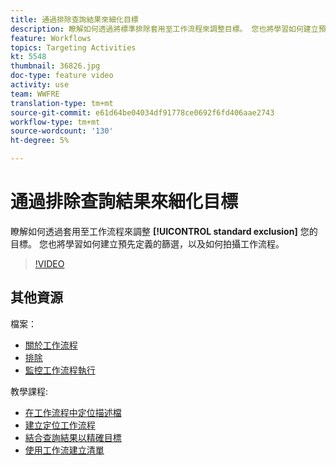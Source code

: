 ```yaml
---
title: 通過排除查詢結果來細化目標
description: 瞭解如何透過將標準排除套用至工作流程來調整目標。 您也將學習如何建立預先定義的篩選，以及如何拍攝工作流程。
feature: Workflows
topics: Targeting Activities
kt: 5548
thumbnail: 36826.jpg
doc-type: feature video
activity: use
team: WWFRE
translation-type: tm+mt
source-git-commit: e61d64be04034df91778ce0692f6fd406aae2743
workflow-type: tm+mt
source-wordcount: '130'
ht-degree: 5%

---
```



# 通過排除查詢結果來細化目標

瞭解如何透過套用至工作流程來調整 **[!UICONTROL standard exclusion]** 您的目標。 您也將學習如何建立預先定義的篩選，以及如何拍攝工作流程。

>[!VIDEO](https://video.tv.adobe.com/v/36826?quality=12)

## 其他資源

檔案：

* [關於工作流程](https://docs.adobe.com/content/help/en/campaign-classic/using/automating-with-workflows/introduction/about-workflows.html)
* [排除](https://docs.adobe.com/content/help/en/campaign-classic/using/automating-with-workflows/targeting-activities/exclusion.html)
* [監控工作流程執行](https://docs.adobe.com/content/help/en/campaign-classic/using/automating-with-workflows/monitoring-workflows/monitoring-workflow-execution.html)

教學課程:

* [在工作流程中定位描述檔](/help/acc/getting-started/targeting-profiles-in-a-workflow.md)
* [建立定位工作流程](/help/acc/automating-with-workflows/creating-a-targeting-workflow.md)
* [結合查詢結果以精確目標](/help/acc/automating-with-workflows/refining-targets-by-combining-query-results.md)
* [使用工作流建立清單](/help/acc/automating-with-workflows/creating-lists-with-a-workflow.md)
